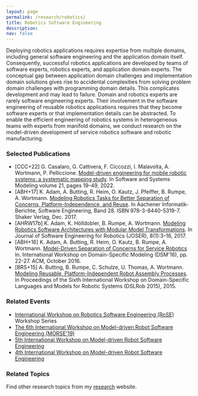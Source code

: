 ```yaml
---
layout: page
permalink: /research/robotics/
title: Robotics Software Engineering
description:  
nav: false
---
```


Deploying robotics applications requires expertise from multiple domains, including general software engineering and the application domain itself. Consequently, successful robotics applications are developed by teams of software experts, robotics experts, and application domain experts. The conceptual gap between application domain challenges and implementation domain solutions gives rise to accidental complexities from solving problem domain challenges with programming domain details. This complicates development and may lead to failure. Domain and robotics experts are rarely software engineering experts. Their involvement in the software engineering of reusable robotics applications requires that they become software experts or that implementation details can be abstracted. To enable the efficient engineering of robotics systems in heterogeneous teams with experts from manifold domains, we conduct research on the model-driven development of service robotics software  and robotic manufacturing.

### Selected Publications

- [CCC+22] G. Casalaro, G. Cattivera, F. Ciccozzi, I. Malavolta, A. Wortmann, P. Pelliccione. [Model-driven engineering for mobile robotic systems: a systematic mapping study](https://link.springer.com/article/10.1007/s10270-021-00908-8). In Software and Systems Modeling volume 21, pages 19–49, 2022.
- [ABH+17] K. Adam, A. Butting, R. Heim, O. Kautz, J. Pfeiffer, B. Rumpe, A. Wortmann. [Modeling Robotics Tasks for Better Separation of Concerns, Platform-Independence, and Reuse](https://www.se-rwth.de/publications/Modeling-Robotics-Tasks-for-Better-Separation-of-Concerns-Platform-Independence-and-Reuse.pdf). In Aachener Informatik-Berichte, Software Engineering, Band 28. ISBN 978-3-8440-5319-7. Shaker Verlag, Dec. 2017.
- [AHRW17b] K. Adam, K. Hölldobler, B. Rumpe, A. Wortmann. [Modeling Robotics Software Architectures with Modular Model Transformations](../../downloads/paper/Modeling_Robotics_Software_Architectures_with_Modular_Model_Transformations.pdf). In  Journal of Software Engineering for Robotics (JOSER), 8(1):3–16, 2017. 
- [ABH+16] K. Adam, A. Butting, R. Heim, O. Kautz, B. Rumpe, A. Wortmann. [Model-Driven Separation of Concerns for Service Robotics](../../downloads/paper/Model_Driven_Separation_of_Concerns_for_Service_Robotics.pdf) In. International Workshop on Domain-Specific Modeling (DSM'16), pp. 22-27. ACM, October 2016. 
- [BRS+15] A. Butting, B. Rumpe, C. Schulze, U. Thomas, A. Wortmann. [Modeling Reusable, Platform-Independent Robot Assembly Processes](../../downloads/paper/Modeling_Reusable__Platform_Independent_Robot_Assembly_Processes.pdf). In Proceedings of the Sixth International Workshop on Domain-Specific Languages and Models for Robotic Systems (DSLRob 2015), 2015. 

### Related Events

- [International Workshop on Robotics Software Engineering (RoSE)](https://rose-workshops.github.io/) Workshop Series
- [The 6th International Workshop on Model-driven Robot Software Engineering (MORSE'19)](http://st.inf.tu-dresden.de/MORSE19/)
- [5th International Workshop on Model-driven Robot Software Engineering](http://st.inf.tu-dresden.de/MORSE18/)
- [4th International Workshop on Model-driven Robot Software Engineering](http://st.inf.tu-dresden.de/MORSE17/)

### Related Topics

Find other research topics from my [research](../../research/) website.
